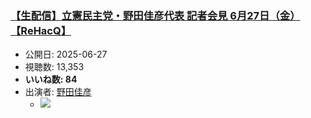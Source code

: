 ### [【生配信】立憲民主党・野田佳彦代表 記者会見 6月27日（金）【ReHacQ】](https://www.youtube.com/watch?v=DhGkYJP_UIM)
-   公開日: 2025-06-27
-   視聴数: 13,353
-   **いいね数: 84**
-   出演者: [野田佳彦](/rehacq_fan/people/野田佳彦 "wikilink")
    - [![](https://img.youtube.com/vi/DhGkYJP_UIM/hqdefault.jpg)](https://www.youtube.com/watch?v=DhGkYJP_UIM)
